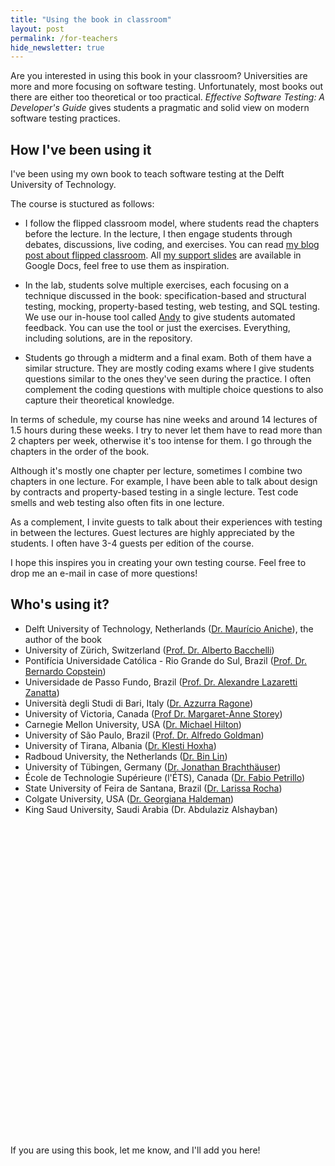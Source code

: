 ```yaml
---
title: "Using the book in classroom"
layout: post
permalink: /for-teachers
hide_newsletter: true
---
```


Are you interested in using this book in your classroom? Universities are more and more focusing on software testing. Unfortunately, most books out there are either too theoretical or too practical. _Effective Software Testing: A Developer's Guide_ gives students a pragmatic and solid view on modern software testing practices. 

## How I've been using it

I've been using my own book to teach software testing at the Delft University of Technology. 

The course is stuctured as follows:

* I follow the flipped classroom model, where students read the chapters before the lecture. In the lecture, I then engage students through debates, discussions, live coding, and exercises. You can read [my blog post about flipped classroom](https://www.mauricioaniche.com/blog/what-did-i-learn-from-flipping-my-classroom/). All [my support slides](https://drive.google.com/drive/folders/1rFcF4Ia32q-8NOKIcBm3xzVE2tMm8U_J?usp=drive_link) are available in Google Docs, feel free to use them as inspiration.

* In the lab, students solve multiple exercises, each focusing on a technique discussed in the book: specification-based and structural testing, mocking, property-based testing, web testing, and SQL testing. We use our in-house tool called [Andy](https://github.com/SERG-Delft/andy) to give students automated feedback. You can use the tool or just the exercises. Everything, including solutions, are in the repository. 

* Students go through a midterm and a final exam. Both of them have a similar structure. They are mostly coding exams where I give students questions similar to the ones they've seen during the practice. I often complement the coding questions with multiple choice questions to also capture their theoretical knowledge.

In terms of schedule, my course has nine weeks and around 14 lectures of 1.5 hours during these weeks. I try to never let them have to read more than 2 chapters per week, otherwise it's too intense for them. I go through the chapters in the order of the book. 

Although it's mostly one chapter per lecture, sometimes I combine two chapters in one lecture. For example, I have been able to talk about design by contracts and property-based testing in a single lecture. Test code smells and web testing also often fits in one lecture.

As a complement, I invite guests to talk about their experiences with testing in between the lectures. Guest lectures are highly appreciated by the students. I often have 3-4 guests per edition of the course.

I hope this inspires you in creating your own testing course. Feel free to drop me an e-mail in case of more questions!


## Who's using it?

* Delft University of Technology, Netherlands ([Dr. Maurício Aniche](https://www.mauricioaniche.com)), the author of the book
* University of Zürich, Switzerland ([Prof. Dr. Alberto Bacchelli](https://sback.it))
* Pontifícia Universidade Católica - Rio Grande do Sul, Brazil ([Prof. Dr. Bernardo Copstein](https://www.linkedin.com/in/bernardo-copstein-3226095))
* Universidade de Passo Fundo, Brazil ([Prof. Dr. Alexandre Lazaretti Zanatta](https://www.linkedin.com/in/alexandre-lazaretti-zanatta-b7a461115/))
* Università degli Studi di Bari, Italy ([Dr. Azzurra Ragone](https://www.linkedin.com/in/azzurraragone/))
* University of Victoria, Canada ([Prof Dr. Margaret-Anne Storey](https://www.margaretstorey.com/))
* Carnegie Mellon University, USA ([Dr. Michael Hilton](https://www.cs.cmu.edu/~mhilton/))
* University of São Paulo, Brazil ([Prof. Dr. Alfredo Goldman](https://www.ime.usp.br/~gold/new/))
* University of Tirana, Albania ([Dr. Klesti Hoxha](https://klestihoxha.al))
* Radboud University, the Netherlands ([Dr. Bin Lin](https://binlin.info/))
* University of Tübingen, Germany ([Dr. Jonathan Brachthäuser](https://se.cs.uni-tuebingen.de/group/))
* École de Technologie Supérieure (l'ÉTS), Canada ([Dr. Fabio Petrillo](https://www.etsmtl.ca/en/research/professors/fpetrillo/))
* State University of Feira de Santana, Brazil ([Dr. Larissa Rocha](https://pgcc.uefs.br/sobre/docentes/larissa))
* Colgate University, USA ([Dr. Georgiana Haldeman](https://www.colgate.edu/about/directory/ghaldeman))
* King Saud University, Saudi Arabia (Dr. Abdulaziz Alshayban)

<div id="regions_div" style="width: 900px; height: 500px;"></div>

If you are using this book, let me know, and I'll add you here!

<script type="text/javascript" src="https://www.gstatic.com/charts/loader.js"></script>

<script type="text/javascript">
  google.charts.load('current', {
    'packages':['geochart'],
  });
  google.charts.setOnLoadCallback(drawRegionsMap);

  function drawRegionsMap() {
    var data = google.visualization.arrayToDataTable([
      ['Country', 'Popularity'],
      ['Netherlands', 100],
      ['Brazil', 100],
      ['Italy', 100],
      ['Canada', 100],
      ['United States', 100],
      ['Albania', 100],
      ['Germany', 100],
      ['Switzerland', 100],
      ['Saudi Arabia', 100]
    ]);

    var options = {};

    var chart = new google.visualization.GeoChart(document.getElementById('regions_div'));

    chart.draw(data, options);
  }
</script>